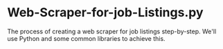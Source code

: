 # Web-Scraper-for-job-Listings.py
 The process of creating a web scraper for job listings step-by-step. We'll use Python and some common libraries to achieve this.
